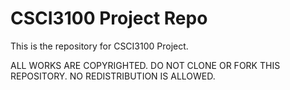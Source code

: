 # CSCI3100 Project Repo
This is the repository for CSCI3100 Project.

ALL WORKS ARE COPYRIGHTED. DO NOT CLONE OR FORK THIS REPOSITORY. NO REDISTRIBUTION IS ALLOWED.
